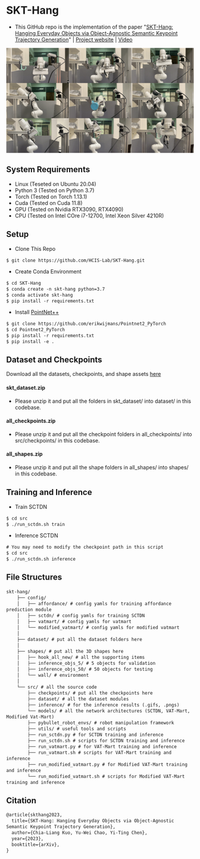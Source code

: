 # SKT-Hang

- This GitHub repo is the implementation of the paper "[SKT-Hang: Hanging Everyday Objects via Object-Agnostic Semantic Keypoint Trajectory Generation](https://arxiv.org/abs/2312.04936)" | [Project website](https://hcis-lab.github.io/SKT-Hang/) | [Video](https://www.youtube.com/watch?v=JgxQpIvKT04)

![SKT-Hang](images/teaser.png)

## System Requirements
- Linux (Teseted on Ubuntu 20.04)
- Python 3 (Tested on Python 3.7)
- Torch (Tested on Torch 1.13.1)
- Cuda (Tested on Cuda 11.8)
- GPU (Tested on Nvidia RTX3090, RTX4090)
- CPU (Tested on Intel COre i7-12700, Intel Xeon Silver 4210R)

## Setup
- Clone This Repo
```
$ git clone https://github.com/HCIS-Lab/SKT-Hang.git
```
- Create Conda Environment
```
$ cd SKT-Hang
$ conda create -n skt-hang python=3.7
$ conda activate skt-hang
$ pip install -r requirements.txt
```
- Install [PointNet++](https://github.com/erikwijmans/Pointnet2_PyTorch)
```
$ git clone https://github.com/erikwijmans/Pointnet2_PyTorch
$ cd Pointnet2_PyTorch
$ pip install -r requirements.txt
$ pip install -e .
```

## Dataset and Checkpoints
Download all the datasets, checkpoints, and shape assets [here](https://nycu1-my.sharepoint.com/:f:/g/personal/ychen_m365_nycu_edu_tw/Evo5W5e0uV1AiO5LWKmQH08BQU0ZjQDPfVRSMi9SD3nykg?e=C77qm3)

#### skt_dataset.zip
- Please unzip it and put all the folders in skt_dataset/ into dataset/ in this codebase.

#### all_checkpoints.zip
- Please unzip it and put all the checkpoint folders in all_checkpoints/ into src/checkpoints/ in this codebase.

#### all_shapes.zip
- Please unzip it and put all the shape folders in all_shapes/ into shapes/ in this codebase.

## Training and Inference

- Train SCTDN
```
$ cd src
$ ./run_sctdn.sh train
```

- Inference SCTDN
```
# You may need to modify the checkpoint path in this script
$ cd src
$ ./run_sctdn.sh inference
```

## File Structures
```
skt-hang/
    ├── config/
    │   ├── affordance/ # config yamls for training affordance prediction module
    │   ├── sctdn/ # config yamls for training SCTDN
    │   ├── vatmart/ # config yamls for vatmart
    │   └── modified_vatmart/ # config yamls for modified vatmart
    │
    ├── dataset/ # put all the dataset folders here
    │
    ├── shapes/ # put all the 3D shapes here
    │   ├── hook_all_new/ # all the supporting items
    │   ├── inference_objs_5/ # 5 objects for validation
    │   ├── inference_objs_50/ # 50 objects for testing
    │   └── wall/ # environment
    │
    └── src/ # all the source code
        ├── checkpoints/ # put all the checkpoints here
        ├── dataset/ # all the dataset modules
        ├── inference/ # for the inference results (.gifs, .pngs)
        └── models/ # all the network architectures (SCTDN, VAT-Mart, Modified Vat-Mart)
        ├── pybullet_robot_envs/ # robot manipulation framework
        ├── utils/ # useful tools and scripts
        ├── run_sctdn.py # for SCTDN training and inference
        ├── run_sctdn.sh # scripts for SCTDN training and inference
        ├── run_vatmart.py # for VAT-Mart training and inference
        ├── run_vatmart.sh # scripts for VAT-Mart training and inference
        ├── run_modified_vatmart.py # for Modified VAT-Mart training and inference
        └── run_modified_vatmart.sh # scripts for Modified VAT-Mart training and inference

```

## Citation
```
@article{skthang2023,
  title={SKT-Hang: Hanging Everyday Objects via Object-Agnostic Semantic Keypoint Trajectory Generation},
  author={Chia-Liang Kuo, Yu-Wei Chao, Yi-Ting Chen},
  year={2023},
  booktitle={arXiv},
}
```

